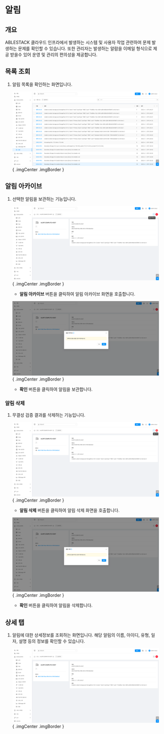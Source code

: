 
# 알림

## 개요
ABLESTACK 클라우드 인프라에서 발생하는 시스템 및 사용자 작업 관련하여 문제 발생하는 문제를 확인할 수 있습니다. 또한 관리자는 발생하는 알람을 이메일 형식으로 제공 받을수 있어 운영 및 관리의 편의성을 제공합니다.

## 목록 조회

1. 알림 목록을 확인하는 화면입니다.

    ![alerts 목록 조회](../../assets/images/admin-guide/mold/infrastructure/alerts/alerts-list.png){ .imgCenter .imgBorder }

## 알림 아카이브

1. 선택한 알림을 보관하는 기능입니다.

    ![알림 아카이브 버튼](../../assets/images/admin-guide/mold/infrastructure/alerts/archive-alerts-btn.png){ .imgCenter .imgBorder }

    * **알림 아카이브** 버튼을 클릭하여 알림 아카이브 화면을 호출합니다.

    ![알림 아카이브 화면](../../assets/images/admin-guide/mold/infrastructure/alerts/archive-alerts.png){ .imgCenter .imgBorder }

    * **확인** 버튼을 클릭하여 알림을 보관합니다.

### 알림 삭제

1. 무결성 검증 결과를 삭제하는 기능입니다.

    ![알림 삭제 버튼](../../assets/images/admin-guide/mold/infrastructure/alerts/alerts-delete-btn.png){ .imgCenter .imgBorder }

    * **알림 삭제** 버튼을 클릭하여 알림 삭제 화면을 호출합니다.

    ![알림 삭제 화면](../../assets/images/admin-guide/mold/infrastructure/alerts/alerts-delete.png){ .imgCenter .imgBorder }

    * **확인** 버튼을 클릭하여 알림을 삭제합니다.


## 상세 탭

1. 알림에 대한 상세정보를 조회하는 화면입니다. 해당 알림의 이름, 아이디, 유형, 일자, 설명 등의 정보를 확인할 수 있습니다.

    ![alerts 상세 탭](../../assets/images/admin-guide/mold/infrastructure/alerts/alerts-detail-tab.png){ .imgCenter .imgBorder }
